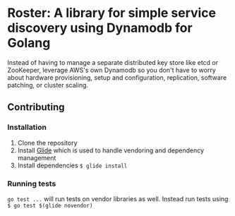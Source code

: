 # Roster: A library for simple service discovery using Dynamodb for Golang

Instead of having to manage a separate distributed key store like etcd or ZooKeeper, leverage AWS's own Dynamodb so you don't have to worry about hardware provisioning, setup and configuration, replication, software patching, or cluster scaling.


## Contributing

### Installation

1. Clone the repository
2. Install [Glide](https://github.com/Masterminds/glide) which is used to handle vendoring and dependency management
3. Install dependencies `$ glide install`

### Running tests

`go test ...` will run tests on vendor libraries as well. Instead run tests using `$ go test $(glide novendor)`
